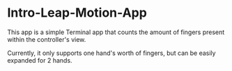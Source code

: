 Intro-Leap-Motion-App
=====================

This app is a simple Terminal app that counts the amount of fingers present within the controller's view.

Currently, it only supports one hand's worth of fingers, but can be easily expanded for 2 hands.
